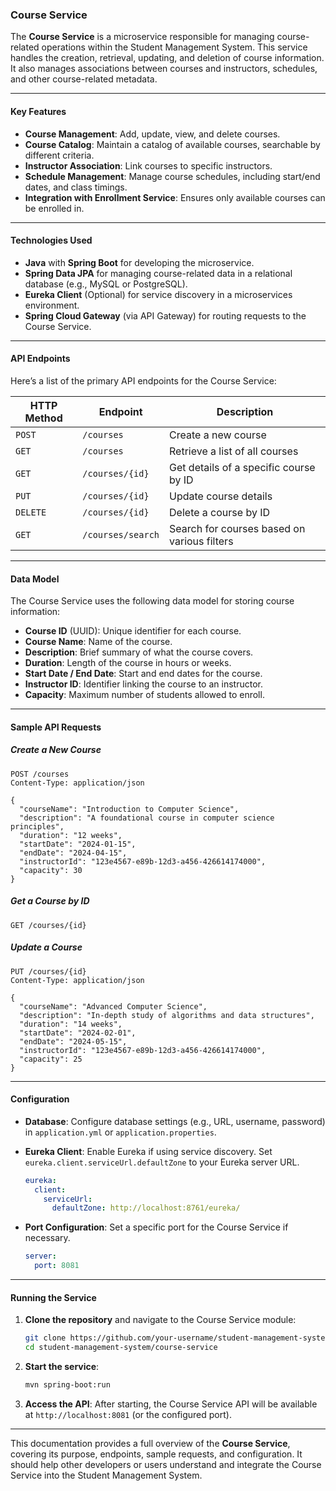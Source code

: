 ### Course Service

The **Course Service** is a microservice responsible for managing course-related operations within the Student Management System. This service handles the creation, retrieval, updating, and deletion of course information. It also manages associations between courses and instructors, schedules, and other course-related metadata.

---

#### Key Features

- **Course Management**: Add, update, view, and delete courses.
- **Course Catalog**: Maintain a catalog of available courses, searchable by different criteria.
- **Instructor Association**: Link courses to specific instructors.
- **Schedule Management**: Manage course schedules, including start/end dates, and class timings.
- **Integration with Enrollment Service**: Ensures only available courses can be enrolled in.

---

#### Technologies Used

- **Java** with **Spring Boot** for developing the microservice.
- **Spring Data JPA** for managing course-related data in a relational database (e.g., MySQL or PostgreSQL).
- **Eureka Client** (Optional) for service discovery in a microservices environment.
- **Spring Cloud Gateway** (via API Gateway) for routing requests to the Course Service.

---

#### API Endpoints

Here’s a list of the primary API endpoints for the Course Service:

| HTTP Method | Endpoint                | Description                                 |
|-------------|--------------------------|---------------------------------------------|
| `POST`      | `/courses`               | Create a new course                         |
| `GET`       | `/courses`               | Retrieve a list of all courses              |
| `GET`       | `/courses/{id}`          | Get details of a specific course by ID      |
| `PUT`       | `/courses/{id}`          | Update course details                       |
| `DELETE`    | `/courses/{id}`          | Delete a course by ID                       |
| `GET`       | `/courses/search`        | Search for courses based on various filters |

---

#### Data Model

The Course Service uses the following data model for storing course information:

- **Course ID** (UUID): Unique identifier for each course.
- **Course Name**: Name of the course.
- **Description**: Brief summary of what the course covers.
- **Duration**: Length of the course in hours or weeks.
- **Start Date / End Date**: Start and end dates for the course.
- **Instructor ID**: Identifier linking the course to an instructor.
- **Capacity**: Maximum number of students allowed to enroll.

---

#### Sample API Requests

##### Create a New Course
```http
POST /courses
Content-Type: application/json

{
  "courseName": "Introduction to Computer Science",
  "description": "A foundational course in computer science principles",
  "duration": "12 weeks",
  "startDate": "2024-01-15",
  "endDate": "2024-04-15",
  "instructorId": "123e4567-e89b-12d3-a456-426614174000",
  "capacity": 30
}
```

##### Get a Course by ID
```http
GET /courses/{id}
```

##### Update a Course
```http
PUT /courses/{id}
Content-Type: application/json

{
  "courseName": "Advanced Computer Science",
  "description": "In-depth study of algorithms and data structures",
  "duration": "14 weeks",
  "startDate": "2024-02-01",
  "endDate": "2024-05-15",
  "instructorId": "123e4567-e89b-12d3-a456-426614174000",
  "capacity": 25
}
```

---

#### Configuration

- **Database**: Configure database settings (e.g., URL, username, password) in `application.yml` or `application.properties`.
- **Eureka Client**: Enable Eureka if using service discovery. Set `eureka.client.serviceUrl.defaultZone` to your Eureka server URL.

  ```yaml
  eureka:
    client:
      serviceUrl:
        defaultZone: http://localhost:8761/eureka/
  ```

- **Port Configuration**: Set a specific port for the Course Service if necessary.

  ```yaml
  server:
    port: 8081
  ```

---

#### Running the Service

1. **Clone the repository** and navigate to the Course Service module:
   ```bash
   git clone https://github.com/your-username/student-management-system.git
   cd student-management-system/course-service
   ```

2. **Start the service**:
   ```bash
   mvn spring-boot:run
   ```

3. **Access the API**:
   After starting, the Course Service API will be available at `http://localhost:8081` (or the configured port).

---

This documentation provides a full overview of the **Course Service**, covering its purpose, endpoints, sample requests, and configuration. It should help other developers or users understand and integrate the Course Service into the Student Management System.